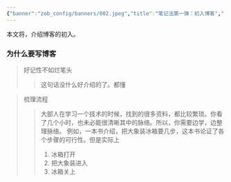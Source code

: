 ```yaml
---
{"banner":"zob_config/banners/002.jpeg","title":"笔记法第一弹：初入博客","dg-publish":true,"dg-note-icon":2,"tags":["博客"],"created":"2024-02-07 15:21","updated":"星期三 7日 二月 2024 15:21:11","dg-path":"笔记与博客技巧/","dgPassFrontmatter":true,"noteIcon":2,"subTitle":["为什么要写博客","Markdown初入"],"permalink":"/笔记与博客技巧//"}
---
```


本文将，介绍博客的初入。

### 为什么要写博客
>好记性不如烂笔头
>>这句话没什么好介绍的了。都懂


>梳理流程
>>大部人在学习一个技术的时候，找到的很多资料，都比较繁琐。你看了几个小时，也未必能很清晰其中的脉络。所以，你需要边学，边整理脉络。
>>例如，一本书介绍，把大象装冰箱要几步，这本书论证了各个步骤的可行性。但是实际上
>>1. 冰箱打开
>>2. 把大象装进入
>>3. 冰箱关上

